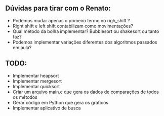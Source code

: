 ## Dúvidas para tirar com o Renato:

* Podemos mudar apenas o primeiro termo no righ_shift ?
* Right shift e left shift contabilizam como movimentações?
* Qual método da bolha implementar? Bubblesort ou shakesort ou tanto faz?
* Podemos implementar variações diferentes dos algoritmos passados em aula?

## TODO:
* Implementar heapsort
* Implementar mergesort
* Implementar quicksort
* Criar um arquivo main.c que gera os dados de comparações de todos os métodos
* Gerar código em Python que gera os gráficos
* Implementar aplicativo de busca

